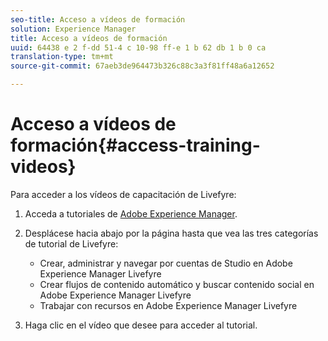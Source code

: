```yaml
---
seo-title: Acceso a vídeos de formación
solution: Experience Manager
title: Acceso a vídeos de formación
uuid: 64438 e 2 f-dd 51-4 c 10-98 ff-e 1 b 62 db 1 b 0 ca
translation-type: tm+mt
source-git-commit: 67aeb3de964473b326c88c3a3f81ff48a6a12652

---
```



# Acceso a vídeos de formación{#access-training-videos}

Para acceder a los vídeos de capacitación de Livefyre:

1. Acceda a tutoriales de [Adobe Experience Manager](https://helpx.adobe.com/experience-manager/tutorials.html).
1. Desplácese hacia abajo por la página hasta que vea las tres categorías de tutorial de Livefyre:

   * Crear, administrar y navegar por cuentas de Studio en Adobe Experience Manager Livefyre
   * Crear flujos de contenido automático y buscar contenido social en Adobe Experience Manager Livefyre
   * Trabajar con recursos en Adobe Experience Manager Livefyre

1. Haga clic en el vídeo que desee para acceder al tutorial.

